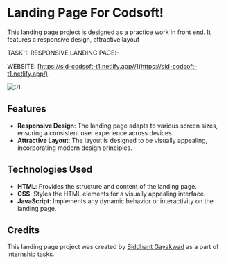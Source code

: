 

# Landing Page For Codsoft!

This landing page project is designed as a practice work in front end. It features a responsive design, attractive layout

TASK 1: RESPONSIVE LANDING PAGE:-

WEBSITE: [https://sid-codsoft-t1.netlify.app//](https://sid-codsoft-t1.netlify.app/)

![01](https://github.com/siddhant-gayakwad/CODSOFT/assets/101993978/2902f0dc-c80a-47f2-ad0e-691a56efb70d)

## Features

- **Responsive Design**: The landing page adapts to various screen sizes, ensuring a consistent user experience across devices.
- **Attractive Layout**: The layout is designed to be visually appealing, incorporating modern design principles.


## Technologies Used

- **HTML**: Provides the structure and content of the landing page.
- **CSS**: Styles the HTML elements for a visually appealing interface.
- **JavaScript**: Implements any dynamic behavior or interactivity on the landing page.


## Credits

This landing page project was created by [Siddhant Gayakwad](https://www.linkedin.com/in/siddhant-gayakwad-524524191/) as a part of internship tasks.
